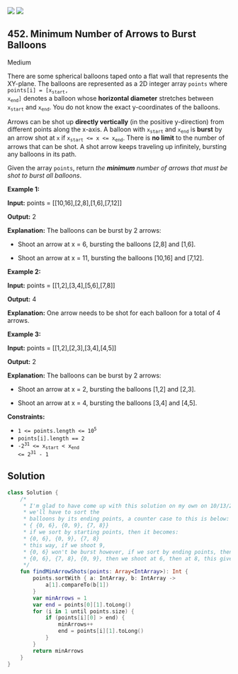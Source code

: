 [![](https://img.shields.io/github/stars/LeetCode-Top-Interview-150/LeetCode-Top-Interview-150?label=Stars&style=flat-square)](https://github.com/LeetCode-Top-Interview-150/LeetCode-Top-Interview-150)
[![](https://img.shields.io/github/forks/LeetCode-Top-Interview-150/LeetCode-Top-Interview-150?label=Fork%20me%20on%20GitHub%20&style=flat-square)](https://github.com/LeetCode-Top-Interview-150/LeetCode-Top-Interview-150/fork)

## 452\. Minimum Number of Arrows to Burst Balloons

Medium

There are some spherical balloons taped onto a flat wall that represents the XY-plane. The balloons are represented as a 2D integer array `points` where <code>points[i] = [x<sub>start</sub>, x<sub>end</sub>]</code> denotes a balloon whose **horizontal diameter** stretches between <code>x<sub>start</sub></code> and <code>x<sub>end</sub></code>. You do not know the exact y-coordinates of the balloons.

Arrows can be shot up **directly vertically** (in the positive y-direction) from different points along the x-axis. A balloon with <code>x<sub>start</sub></code> and <code>x<sub>end</sub></code> is **burst** by an arrow shot at `x` if <code>x<sub>start</sub> <= x <= x<sub>end</sub></code>. There is **no limit** to the number of arrows that can be shot. A shot arrow keeps traveling up infinitely, bursting any balloons in its path.

Given the array `points`, return _the **minimum** number of arrows that must be shot to burst all balloons_.

**Example 1:**

**Input:** points = \[\[10,16],[2,8],[1,6],[7,12]]

**Output:** 2

**Explanation:** The balloons can be burst by 2 arrows:

- Shoot an arrow at x = 6, bursting the balloons [2,8] and [1,6].

- Shoot an arrow at x = 11, bursting the balloons [10,16] and [7,12].

**Example 2:**

**Input:** points = \[\[1,2],[3,4],[5,6],[7,8]]

**Output:** 4

**Explanation:** One arrow needs to be shot for each balloon for a total of 4 arrows.

**Example 3:**

**Input:** points = \[\[1,2],[2,3],[3,4],[4,5]]

**Output:** 2

**Explanation:** The balloons can be burst by 2 arrows:

- Shoot an arrow at x = 2, bursting the balloons [1,2] and [2,3].

- Shoot an arrow at x = 4, bursting the balloons [3,4] and [4,5].

**Constraints:**

*   <code>1 <= points.length <= 10<sup>5</sup></code>
*   `points[i].length == 2`
*   <code>-2<sup>31</sup> <= x<sub>start</sub> < x<sub>end</sub> <= 2<sup>31</sup> - 1</code>

## Solution

```kotlin
class Solution {
    /*
     * I'm glad to have come up with this solution on my own on 10/13/2021:
     * we'll have to sort the
     * balloons by its ending points, a counter case to this is below:
     * { {0, 6}, {0, 9}, {7, 8}}
     * if we sort by starting points, then it becomes:
     * {0, 6}, {0, 9}, {7, 8}
     * this way, if we shoot 9,
     * {0, 6} won't be burst however, if we sort by ending points, then it becomes:
     * {0, 6}, {7, 8}, {0, 9}, then we shoot at 6, then at 8, this gives us the result of bursting all balloons.
     */
    fun findMinArrowShots(points: Array<IntArray>): Int {
        points.sortWith { a: IntArray, b: IntArray ->
            a[1].compareTo(b[1])
        }
        var minArrows = 1
        var end = points[0][1].toLong()
        for (i in 1 until points.size) {
            if (points[i][0] > end) {
                minArrows++
                end = points[i][1].toLong()
            }
        }
        return minArrows
    }
}
```